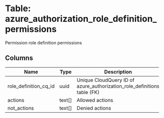 
# Table: azure_authorization_role_definition_permissions
Permission role definition permissions
## Columns
| Name        | Type           | Description  |
| ------------- | ------------- | -----  |
|role_definition_cq_id|uuid|Unique CloudQuery ID of azure_authorization_role_definitions table (FK)|
|actions|text[]|Allowed actions|
|not_actions|text[]|Denied actions|
